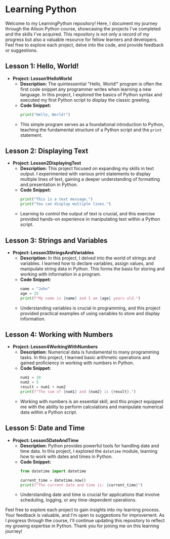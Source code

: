 # Learning Python

Welcome to my LearningPython repository! Here, I document my journey through the Alison Python course, showcasing the projects I've completed and the skills I've acquired. This repository is not only a record of my progress but also a valuable resource for fellow learners and developers. Feel free to explore each project, delve into the code, and provide feedback or suggestions.

## Lesson 1: Hello, World!

- **Project: Lesson1HelloWorld**
  - **Description:** The quintessential "Hello, World!" program is often the first code snippet any programmer writes when learning a new language. In this project, I explored the basics of Python syntax and executed my first Python script to display the classic greeting.
  - **Code Snippet:**
    ```python
    print("Hello, World!")
    ```
  - This simple program serves as a foundational introduction to Python, teaching the fundamental structure of a Python script and the `print` statement.

## Lesson 2: Displaying Text

- **Project: Lesson2DisplayingText**
  - **Description:** This project focused on expanding my skills in text output. I experimented with various print statements to display multiple lines of text, gaining a deeper understanding of formatting and presentation in Python.
  - **Code Snippet:**
    ```python
    print("This is a text message.")
    print("You can display multiple lines.")
    ```
  - Learning to control the output of text is crucial, and this exercise provided hands-on experience in manipulating text within a Python script.

## Lesson 3: Strings and Variables

- **Project: Lesson3StringsAndVariables**
  - **Description:** In this project, I delved into the world of strings and variables. I learned how to declare variables, assign values, and manipulate string data in Python. This forms the basis for storing and working with information in a program.
  - **Code Snippet:**
    ```python
    name = "John"
    age = 25
    print(f"My name is {name} and I am {age} years old.")
    ```
  - Understanding variables is crucial in programming, and this project provided practical examples of using variables to store and display information.

## Lesson 4: Working with Numbers

- **Project: Lesson4WorkingWithNumbers**
  - **Description:** Numerical data is fundamental to many programming tasks. In this project, I learned basic arithmetic operations and gained proficiency in working with numbers in Python.
  - **Code Snippet:**
    ```python
    num1 = 10
    num2 = 5
    result = num1 + num2
    print(f"The sum of {num1} and {num2} is {result}.")
    ```
  - Working with numbers is an essential skill, and this project equipped me with the ability to perform calculations and manipulate numerical data within a Python script.

## Lesson 5: Date and Time

- **Project: Lesson5DateAndTime**
  - **Description:** Python provides powerful tools for handling date and time data. In this project, I explored the `datetime` module, learning how to work with dates and times in Python.
  - **Code Snippet:**
    ```python
    from datetime import datetime

    current_time = datetime.now()
    print(f"The current date and time is: {current_time}")
    ```
  - Understanding date and time is crucial for applications that involve scheduling, logging, or any time-dependent operations.

Feel free to explore each project to gain insights into my learning process. Your feedback is valuable, and I'm open to suggestions for improvement. As I progress through the course, I'll continue updating this repository to reflect my growing expertise in Python. Thank you for joining me on this learning journey!
